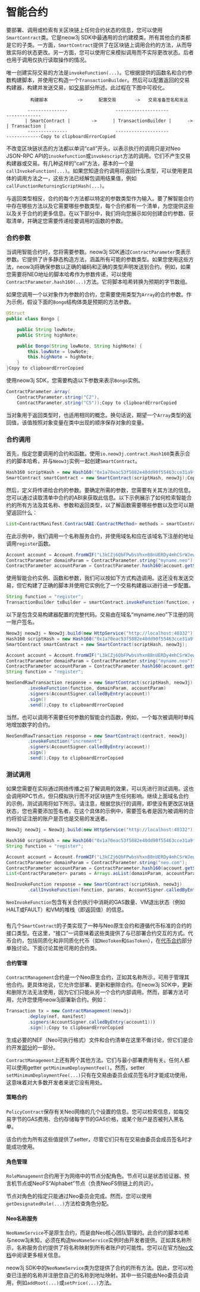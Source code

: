 # 智能合约

要部署、调用或检索有关区块链上任何合约状态的信息，您可以使用`SmartContract`类。它是neow3j SDK中最通用的合约建模类。所有其他合约类都是它的子类。一方面，`SmartContract`提供了在区块链上调用合约的方法，从而导致实际的状态更改。另一方面，您可以使用它来模拟调用而不实际更改状态。后者也用于调用仅执行读取操作的情况。

唯一创建实际交易的方法是`invokeFunction(...)`。它根据提供的函数名和合约参数构建脚本，并使用它构造一个`TransactionBuilder`。然后可以配置返回的交易构建器，构建并发送交易，如[交易](https://neow3j.io/#/neo-n3/dapp_development/transactions)部分所述。此过程在下图中可视化。

```
         构建脚本           ->      配置交易       ->   交易准备签名和发送

        ---------------                  --------------------                -------------
       | SmartContract |        ->      | TransactionBuilder |      ->      | Transaction |
        ---------------                  --------------------                -------------Copy to clipboardErrorCopied
```

不改变区块链状态的方法都以单词“call”开头，以表示执行的调用只是对Neo JSON-RPC API的`invokefunction`或`invokescript`方法的调用。它们不产生交易构建器或交易。有几种这样的“call”方法，基本的一个是`callInvokeFunction(...)`。如果您知道合约调用将返回什么类型，可以使用更具体的调用方法之一，这些方法已经解包调用结果值，例如`callFunctionReturningScriptHash(...)`。

与返回类型相反，合约的每个方法都以特定的参数类型作为输入。要了解智能合约中存在哪些方法以及它需要哪些参数类型，每个合约都有一个清单，为您提供这些以及关于合约的更多信息。在以下部分中，我们将向您展示如何创建合约参数、获取清单，并确定您需要传递给要调用的函数的参数。

### 合约参数

当调用智能合约时，您将需要参数。neow3j SDK通过`ContractParameter`类表示参数。它提供了许多静态构造方法，涵盖所有可能的参数类型。如果您使用这些方法，neow3j将确保参数以正确的编码和正确的类型声明发送到合约。例如，如果您需要将NEO地址的脚本哈希作为参数传递，可以使用`ContractParameter.hash160(...)`方法。它将脚本哈希转换为预期的字节数组。

如果您调用一个以对象作为参数的合约，您需要使用类型为`Array`的合约参数。作为示例，假设下面的`Bongo`结构体类是预期的方法参数。

```java
@Struct
public class Bongo {

    public String lowNote;
    public String highNote;

    public Bongo(String lowNote, String highNote) {
        this.lowNote = lowNote;
        this.highNote = highNote;
    }
}Copy to clipboardErrorCopied
```

使用neow3j SDK，您需要构造以下参数来表示`Bongo`实例。

```java
ContractParameter.array(
    ContractParameter.string("C2"),
    ContractParameter.string("C5"));Copy to clipboardErrorCopied
```

当对象用于返回类型时，也适用相同的概念。换句话说，期望一个`Array`类型的返回值，该值按照对象变量在类中出现的顺序保存对象的变量。

### 合约调用

首先，指定您要调用的合约和函数。使用`io.neow3j.contract.Hash160`类表示合约的脚本哈希，并与`Neow3j`实例一起创建`SmartContract`。

```java
Hash160 scriptHash = new Hash160("0x1a70eac53f5882e40dd90f55463cce31a9f72cd4");
SmartContract smartContract = new SmartContract(scriptHash, neow3j);Copy to clipboardErrorCopied
```

然后，定义将传递给合约的参数。要确定所需的参数，您需要有关其方法的信息。您可以通过读取清单中合约的ABI来获取此信息。以下示例展示了如何检索智能合约的所有方法及其名称、参数和返回类型，以了解函数需要哪些参数以及您可以期望返回什么：

```java
List<ContractManifest.ContractABI.ContractMethod> methods = smartContract.getManifest().getAbi().getMethods();Copy to clipboardErrorCopied
```

在此示例中，我们调用一个名称服务合约，并使用域名和应在该域名下注册的地址调用`register`函数。

```java
Account account = Account.fromWIF("L3kCZj6QbFPwbsVhxnB8nUERDy4mhCSrWJew4u5Qh5QmGMfnCTda");
ContractParameter domainParam = ContractParameter.string("myname.neo");
ContractParameter accountParam = ContractParameter.hash160(account.getScriptHash());Copy to clipboardErrorCopied
```

使用智能合约实例、函数和参数，我们可以按如下方式构造调用。这还没有发送交易，但它构建了正确的脚本并使用它实例化了一个交易构建器以进行进一步配置。

```java
String function = "register";
TransactionBuilder txBuilder = smartContract.invokeFunction(function, domainParam, accountParam);Copy to clipboardErrorCopied
```

以下是包含交易构建器配置的完整代码。交易由在域名“myname.neo”下注册的同一账户签名。

```java
Neow3j neow3j = Neow3j.build(new HttpService("http://localhost:40332"));
Hash160 scriptHash = new Hash160("0x1a70eac53f5882e40dd90f55463cce31a9f72cd4");
SmartContract smartContract = new SmartContract(scriptHash, neow3j);

Account account = Account.fromWIF("L3kCZj6QbFPwbsVhxnB8nUERDy4mhCSrWJew4u5Qh5QmGMfnCTda");
ContractParameter domainParam = ContractParameter.string("myname.neo");
ContractParameter accountParam = ContractParameter.hash160(account.getScriptHash());
String function = "register";

NeoSendRawTransaction response = new SmartContract(scriptHash, neow3j)
        .invokeFunction(function, domainParam, accountParam)
        .signers(AccountSigner.calledByEntry(account))
        .sign()
        .send();Copy to clipboardErrorCopied
```

当然，也可以调用不需要任何参数的智能合约函数，例如，一个每次被调用时单纯地增加数字的合约。

```java
NeoSendRawTransaction response = new SmartContract(contract, neow3j)
        .invokeFunction("increment")
        .signers(AccountSigner.calledByEntry(account))
        .sign()
        .send();Copy to clipboardErrorCopied
```

### 测试调用

如果您需要在实际通过网络传播之前了解调用的效果，可以先进行测试调用。这也会调用RPC节点，但只模拟执行而不对区块链产生任何影响。继续上面域名合约的示例，测试调用将如下所示。请注意，根据您执行的调用，即使没有更改区块链状态，您也需要添加签名者。在这个具体的示例中，需要签名者是因为被调用的合约将验证注册的账户是否也是交易的发送者。

```java
Neow3j neow3j = Neow3j.build(new HttpService("http://localhost:40332"));

Hash160 scriptHash = new Hash160("0x1a70eac53f5882e40dd90f55463cce31a9f72cd4");
String function = "register";

Account account = Account.fromWIF("L3kCZj6QbFPwbsVhxnB8nUERDy4mhCSrWJew4u5Qh5QmGMfnCTda");
ContractParameter domainParam = ContractParameter.string("neo.com");
ContractParameter accountParam = ContractParameter.hash160(account.getScriptHash());
List<ContractParameter> params = Arrays.asList(domainParam, accountParam);

NeoInvokeFunction response = new SmartContract(scriptHash, neow3j)
        .callInvokeFunction(function, params, AccountSigner.calledByEntry(account));Copy to clipboardErrorCopied
```

`NeoInvokeFunction`包含有关合约执行中消耗的GAS数量、VM退出状态（例如HALT或FAULT）和VM的堆栈（即返回值）的信息。

### &#x20;

有几个`SmartContract`的子类实现了一种与Neo原生合约和遵循代币标准的合约的接口类型。在这里，“接口”一词意味着这些类提供了与已部署合约交互的方式。代币合约，包括同质化和非同质化代币（如`NeoToken`和`GasToken`），在[代币合约](https://neow3j.io/#/neo-n3/dapp_development/token_contracts)部分单独讨论。下面讨论其他可用的合约类。

#### 合约管理

`ContractManagement`合约是一个Neo原生合约，正如其名称所示，可用于管理其他合约。更具体地说，它允许您部署、更新和删除合约。在neow3j SDK中，更新和删除方法无法使用，因为它们只能从另一个合约内部调用。然而，部署方法可用，允许您使用neow3j部署新合约。例如：

```java
Transaction tx = new ContractManagement(neow3j)
        .deploy(nef, manifest)
        .signers(AccountSigner.calledByEntry(account1)))
        .sign();Copy to clipboardErrorCopied
```

生成必要的NEF（Neo可执行格式）文件和合约清单在这里不做讨论，但它们是合约开发[部分](https://neow3j.io/#/)的一部分。

`ContractManagement`上还有两个其他方法。它们与最小部署费用有关。任何人都可以使用getter `getMinimumDeploymentFee()`。然而，setter `setMinimumDeploymentFee(...)`只有在交易由委员会成员签名时才能成功使用，这意味着对大多数开发者来说它没有用处。

#### 策略合约

`PolicyContract`保存有关Neo网络的几个设置的信息。您可以检索信息，如每交易字节的GAS费用、合约存储每字节的GAS价格，或某个账户是否被列入黑名单。

该合约也为所有这些值提供了setter，尽管它们只有在交易由委员会成员签名时才能成功使用。

#### 角色管理

`RoleManagement`合约用于为网络中的节点分配角色。节点可以是状态验证器、预言机节点或NeoFS“Alphabet”节点（负责NeoFS侧链上的共识）。

节点对角色的指定只能通过Neo委员会完成。然而，您可以使用`getDesignatedRole(...)`方法检查角色分配。

#### Neo名称服务

`NeoNameService`不是原生合约，而是由Neo核心团队管理的。此合约的脚本哈希与neow3j未知，必须在构造`NeoNameService`实例时由开发者提供。正如其名称所示，名称服务合约提供了将名称映射到所有者账户的可能性。您可以在官方[Neo文档](https://docs.neo.org/docs/n3/Advances/neons/index.html)中阅读更多相关信息。

neow3j SDK中的`NeoNameService`类为您提供了合约的所有方法。因此，您可以检查已注册的名称并注册您自己的名称到地址映射。其中一些只能由Neo委员会调用，例如`addRoot(...)`或`setPrice(...)`方法。
